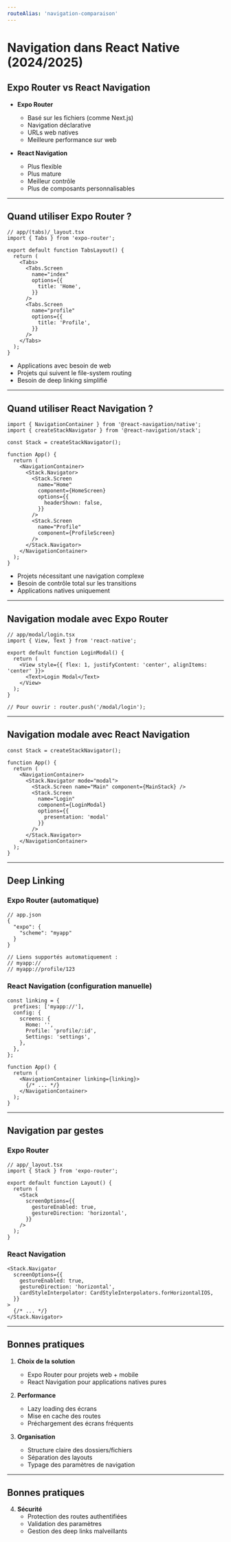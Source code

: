 ```yaml
---
routeAlias: 'navigation-comparaison'
---
```


<a name="navigation-comparaison"></a>

# Navigation dans React Native (2024/2025)

## Expo Router vs React Navigation

- **Expo Router**
  - Basé sur les fichiers (comme Next.js)
  - Navigation déclarative
  - URLs web natives
  - Meilleure performance sur web

- **React Navigation**
  - Plus flexible
  - Plus mature
  - Meilleur contrôle
  - Plus de composants personnalisables

---

## Quand utiliser Expo Router ?

```tsx
// app/(tabs)/_layout.tsx
import { Tabs } from 'expo-router';

export default function TabsLayout() {
  return (
    <Tabs>
      <Tabs.Screen
        name="index"
        options={{
          title: 'Home',
        }}
      />
      <Tabs.Screen
        name="profile"
        options={{
          title: 'Profile',
        }}
      />
    </Tabs>
  );
}
```

- Applications avec besoin de web
- Projets qui suivent le file-system routing
- Besoin de deep linking simplifié

---

## Quand utiliser React Navigation ?

```tsx
import { NavigationContainer } from '@react-navigation/native';
import { createStackNavigator } from '@react-navigation/stack';

const Stack = createStackNavigator();

function App() {
  return (
    <NavigationContainer>
      <Stack.Navigator>
        <Stack.Screen 
          name="Home" 
          component={HomeScreen}
          options={{
            headerShown: false,
          }}
        />
        <Stack.Screen 
          name="Profile" 
          component={ProfileScreen}
        />
      </Stack.Navigator>
    </NavigationContainer>
  );
}
```

- Projets nécessitant une navigation complexe
- Besoin de contrôle total sur les transitions
- Applications natives uniquement

---

## Navigation modale avec Expo Router

```tsx
// app/modal/login.tsx
import { View, Text } from 'react-native';

export default function LoginModal() {
  return (
    <View style={{ flex: 1, justifyContent: 'center', alignItems: 'center' }}>
      <Text>Login Modal</Text>
    </View>
  );
}

// Pour ouvrir : router.push('/modal/login');
```

---

## Navigation modale avec React Navigation

```tsx
const Stack = createStackNavigator();

function App() {
  return (
    <NavigationContainer>
      <Stack.Navigator mode="modal">
        <Stack.Screen name="Main" component={MainStack} />
        <Stack.Screen 
          name="Login" 
          component={LoginModal}
          options={{
            presentation: 'modal'
          }}
        />
      </Stack.Navigator>
    </NavigationContainer>
  );
}
```

---

## Deep Linking

### Expo Router (automatique)

```tsx
// app.json
{
  "expo": {
    "scheme": "myapp"
  }
}

// Liens supportés automatiquement :
// myapp:// 
// myapp://profile/123
```

### React Navigation (configuration manuelle)

```tsx
const linking = {
  prefixes: ['myapp://'],
  config: {
    screens: {
      Home: '',
      Profile: 'profile/:id',
      Settings: 'settings',
    },
  },
};

function App() {
  return (
    <NavigationContainer linking={linking}>
      {/* ... */}
    </NavigationContainer>
  );
}
```

---

## Navigation par gestes

### Expo Router

```tsx
// app/_layout.tsx
import { Stack } from 'expo-router';

export default function Layout() {
  return (
    <Stack
      screenOptions={{
        gestureEnabled: true,
        gestureDirection: 'horizontal',
      }}
    />
  );
}
```

### React Navigation

```tsx
<Stack.Navigator
  screenOptions={{
    gestureEnabled: true,
    gestureDirection: 'horizontal',
    cardStyleInterpolator: CardStyleInterpolators.forHorizontalIOS,
  }}
>
  {/* ... */}
</Stack.Navigator>
```

---

## Bonnes pratiques

1. **Choix de la solution**
   - Expo Router pour projets web + mobile
   - React Navigation pour applications natives pures

2. **Performance**
   - Lazy loading des écrans
   - Mise en cache des routes
   - Préchargement des écrans fréquents

3. **Organisation**
   - Structure claire des dossiers/fichiers
   - Séparation des layouts
   - Typage des paramètres de navigation

---

## Bonnes pratiques

4. **Sécurité**
   - Protection des routes authentifiées
   - Validation des paramètres
   - Gestion des deep links malveillants 